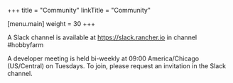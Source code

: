 +++
title = "Community"
linkTitle = "Community"

[menu.main]
weight = 30
+++

A Slack channel is available at https://slack.rancher.io in channel #hobbyfarm 

A developer meeting is held bi-weekly at 09:00 America/Chicago (US/Central) on Tuesdays. To join, please request an invitation in the Slack channel. 